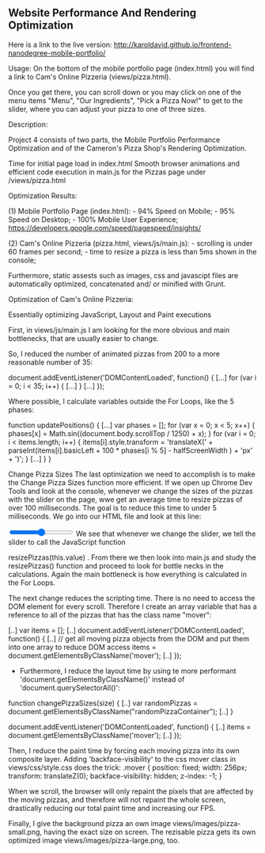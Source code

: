 ## Website Performance And Rendering Optimization

Here is a link to the live version:
http://karoldavid.github.io/frontend-nanodegree-mobile-portfolio/

Usage:
On the bottom of the mobile portfolio page (index.html) you will find a link to Cam's Online Pizzeria (views/pizza.html).

Once you get there, you can scroll down or you may click on one of the menu items "Menu", "Our Ingredients", "Pick a Pizza Now!" to
get to the slider, where you can adjust your pizza to one of three sizes.


Description:

Project 4 consists of two parts, the Mobile Portfolio Performance Optimization and 
of the Cameron's Pizza Shop's Rendering Optimization.

Time for initial page load in index.html
Smooth browser animations and efficient code execution in main.js for the Pizzas page under /views/pizza.html

Optimization Results:

(1) Mobile Portfolio Page (index.html):
    - 94%  Speed on Mobile;
    - 95%  Speed on Desktop;
    - 100% Mobile User Experience;
    https://developers.google.com/speed/pagespeed/insights/

(2) Cam's Online Pizzeria (pizza.html, views/js/main.js):
    - scrolling is under 60 frames per second;
    - time to resize a pizza is less than 5ms shown in the console;

Furthermore, static assests such as images, css and javascipt files are automatically optimized, concatenated and/ or minified with Grunt.


Optimization of Cam's Online Pizzeria:

Essentially optimizing JavaScript, Layout and Paint executions

First, in views/js/main.js I am looking for the more obvious and main bottlenecks, that are usually easier to change.

So, I reduced the number of animated pizzas from 200 to a more reasonable number of 35:

document.addEventListener('DOMContentLoaded', function() {
  [...]
  for (var i = 0; i < 35; i++) {
    [...]
  }
  [...]
});

Where possible, I calculate variables outside the For Loops, like the 5 phases:

function updatePositions() {
  [...]
  var phases = [];
  for (var x = 0; x < 5; x++) { phases[x] = Math.sin((document.body.scrollTop / 1250) + x); }
  for (var i = 0; i < items.length; i++) {
    items[i].style.transform = 'translateX(' + parseInt(items[i].basicLeft + 100 * phases[i % 5] - halfScreenWidth ) + 'px' + ')';
  }
  [...]
  }
}

Change Pizza Sizes
The last optimization we need to accomplish is to make the Change Pizza Sizes function more efficient. If we open up
Chrome Dev Tools and look at the console, whenever we change the sizes of the pizzas with the slider on the page, wwe
get an average time to resize pizzas of over 100 milliseconds. The goal is to reduce this time to under 5 milliseconds.
We go into our HTML file and look at this line:
 
<input id="sizeSlider" type="range" min="1" max="3" value="2" step="1"
onchange="resizePizzas(this.value)"> 
We see that whenever we change the slider, we tell the slider to call the JavaScript function
 
resizePizzas(this.value) 
.
From there we then look into main.js and study the   
resizePizzas() 
 function and proceed to look for bottle necks in the
calculations. Again the main bottleneck is how everything is calculated in the For Loops.

The next change reduces the scripting time. There is no need to access the DOM element for every scroll.
 Therefore I create an array variable that has a reference to all of the pizzas that has the class name "mover":

[..]
var items = [];
[..]
document.addEventListener('DOMContentLoaded', function() {
  [..]
  // get all moving pizza objects from the DOM and put them into one array to reduce DOM access
  items = document.getElementsByClassName('mover');
  [..]
});

- Furthermore, I reduce the layout time by using te more performant 'document.getElementsByClassName()' instead of 'document.querySelectorAll()':

function changePizzaSizes(size) {
    [..]
    var randomPizzas = document.getElementsByClassName("randomPizzaContainer");
    [..]
}

document.addEventListener('DOMContentLoaded', function() {
  [..]
  items = document.getElementsByClassName('mover');
  [..]
});


Then, I reduce the paint time by forcing each moving pizza into its own composite layer. Adding 'backface-visibility' to the css mover class in views/css/style.css does the trick:
  .mover {
    position: fixed;
    width: 256px;
    transform: translateZ(0);
    backface-visibility: hidden;
    z-index: -1;
  }

When we scroll, the browser will only repaint the pixels that are affected by the moving pizzas, and therefore will not repaint the whole screen, drastically reducing our total paint time and increasing our FPS.

Finally, I give the background pizza an own image views/images/pizza-small.png, having the exact size on screen. The rezisable pizza gets its own optimized image views/images/pizza-large.png, too.

